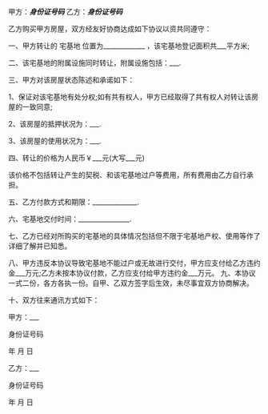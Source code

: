 
 


甲方：___身份证号码___ 乙方：___身份证号码___


乙方购买甲方房屋，双方经友好协商达成如下协议以资共同遵守：


一、甲方转让的
宅基地
位置为_____________ ，该宅基地登记面积共___平方米;


二、该宅基地的附属设施同时转让，附属设施包括：___.


三、甲方对该房屋状态陈述和承诺如下：


1、保证对该宅基地有处分权;如有共有权人，甲方已经取得了共有权人对转让该房屋的一致同意;


2、该房屋的抵押状况为：___.


3、该房屋的使用状况为：___.


四、转让的价格为人民币￥___元(大写___元)


该价格不包括转让产生的契税、和该宅基地过户等费用，所有费用由乙方自行承担。


五、乙方付款方式和期限：______________.


六、宅基地交付时间：________________.


七、乙方已经对所购买的宅基地的具体情况包括但不限于宅基地产权、使用等作了详细了解并已知悉。


八、甲方违反本协议导致宅基地不能过户或无故进行交付，甲方应支付给乙方违约金___万元;乙方未按本协议付款，乙方应支付给甲方违约金___万元。 九、本协议一式二份，各方各执一份。自甲、乙双方签字后生效，未尽事宜双方协商解决。


十、双方往来通讯方式如下：


甲方：___


身份证号码


年 月 日


乙方：___


身份证号码


年 月 日
 


 

 
 
 
 
 
  


  
 

  


  


  
 
 
 
 

